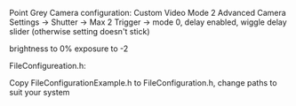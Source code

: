 Point Grey Camera configuration:
Custom Video Mode 2
Advanced Camera Settings -> Shutter -> Max 2
Trigger -> mode 0, delay enabled, wiggle delay slider (otherwise setting doesn't stick)

brightness to 0%
exposure to -2

FileConfigureation.h:

Copy FileConfigurationExample.h to FileConfiguration.h, change paths to suit your system